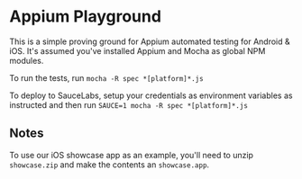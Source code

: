 # Appium Playground

This is a simple proving ground for Appium automated testing for Android & iOS. It's
assumed you've installed Appium and Mocha as global NPM modules. 

To run the tests, run `mocha -R spec *[platform]*.js` 

To deploy to SauceLabs, setup your credentials as environment variables as instructed
and then run `SAUCE=1 mocha -R spec *[platform]*.js` 

## Notes

To use our iOS showcase app as an example, you'll need to unzip `showcase.zip` 
and make the contents an `showcase.app`. 